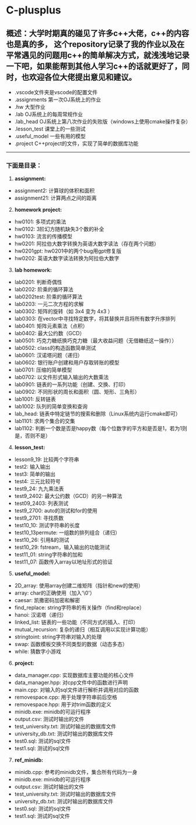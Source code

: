 # C-plusplus
## 概述：大学时期真的碰见了许多c++大佬，c++的内容也是真的多， 这个repository记录了我的作业以及在平常遇见的问题用c++的简单解决方式，就浅浅地记录一下吧，如果能帮到其他人学习c++的话就更好了，同时，也欢迎各位大佬提出意见和建议。
- .vscode文件夹是vscode的配置文件
- .assignments 第一次OJ系统上的作业
- .hw 大型作业
- .lab OJ系统上的每周常规作业
- .lab_head OJ系统上第八次作业的失败版（windows上使用cmake操作复杂）
- .lesson_test 课堂上的一些测试
- .useful_model 一些有用的模型
- .project C++project的文件，实现了简单的数据库功能

---

### 下面是目录：
1. **assignment:**
- assignment2: 计算球的体积和面积
- assignment21: 计算两点之间的距离
2. **homework project:**
- hw0101: 多项式的乘法
- hw0102: 3阶幻方随机缺失3个数的补全
- hw0103: 流言的传播模型
- hw0201: 阿拉伯大数字转换为英语大数字读法（存在两个问题）
- hw0201gpt: hw0201中的两个bug用gpt修复版
- hw0202: 英语大数字读法转换为阿拉伯大数字
3. **lab homework:**
- lab0201: 判断奇偶性
- lab0202: 阶乘的循环算法
- lab0202test: 阶乘的循环算法
- lab0203: 一元二次方程的求解
- lab0302: 矩阵的旋转（如 3x4 变为 4x3 ）
- lab0303: 在vector中寻找特定数字，将其替换并且将所有数字升序排列
- lab0401: 矩阵元素乘法（点积）
- lab0402: 最大公约数（GCD）
- lab0501: 巧克力糖纸换巧克力糖（最大收益问题（无借糖纸这一操作））
- lab0502: class的构造函数简单测试
- lab0601: 汉诺塔问题（递归）
- lab0602: 银行账户创建和用户存取转账的模型
- lab0701: 压缩的简单模型
- lab0702: 以文件形式输入输出的大数乘法
- lab0901: 链表的一系列功能（创建、交换、打印）
- lab0902: 不同形状的周长和面积（圆、矩形、三角形）
- lab1001: 反转链表
- lab1002: 队列的简单变换和查询
- lab_head: 链表中特定链节的搜索和删除（Linux系统内运行cmake即可）
- lab1101: 求两个集合的交集
- lab1102: 判断一个数是否是happy数（每个位数字的平方和是否是1，若为1则是，否则不是）
4. **lesson_test:**
- lesson9_19: 比较两个字符串
- test2: 输入输出
- test3: 简单的输出
- test4: 三元比较符号
- test9_24: 九九乘法表
- test9_2402: 最大公约数（GCD）的另一种算法
- test09_2403: 列表测试
- test9_2700: auto的测试和for的使用
- test9_2701: 寻找质数
- test10_10: 测试字符串的长度
- test10_13permute: 一组数的排列组合（递归）
- test10_26: 引用&的测试
- test10_29: fstream，输入输出的功能测试
- test11_01: string字符串的加和
- test11_07: 函数传入array以地址形式的验证
5. **useful_model:**
- 2D_array: 使用array创建二维矩阵（指针和new的使用）
- array: char的正确使用（加入'\0'）
- caesar: 凯撒密码加密和解密
- find_replace: string字符串的有关操作（find和replace）
- hanoi: 汉诺塔（递归）
- linked_list: 链表的一些功能（不同方式的插入、打印）
- mutual_recursion: 复杂的递归（相互调用以实现计算功能）
- stringtoint: string字符串对输入的处理
- swap: 函数模板交换不同类型的数据（动态多态）
- while: 猜数字小游戏
6. **project:**
- data_manager.cpp: 实现数据库主要功能的核心文件
- data_manager.hpp: 对cpp文件中的函数进行声明
- main.cpp: 对输入的sql文件进行解析并调用对应的函数
- removespace.cpp: 用于处理字符串前后空格
- removespace.hpp: 用于对trim函数的定义
- minidb.exe: minidb的可运行程序
- output.csv: 测试时输出的文件
- test_university.txt: 测试时输出的数据库文件
- university_db.txt: 测试时输出的数据库文件
- test0.sql: 测试的sql文件
- test1.sql: 测试的sql文件
7. **ref_minidb:**
- minidb.cpp: 参考的minidb文件，集合所有代码为一身
- minidb.exe: minidb的可运行程序
- output.csv: 测试时输出的文件
- test_university.txt: 测试时输出的数据库文件
- university_db.txt: 测试时输出的数据库文件
- test0.sql: 测试的sql文件
- test1.sql: 测试的sql文件